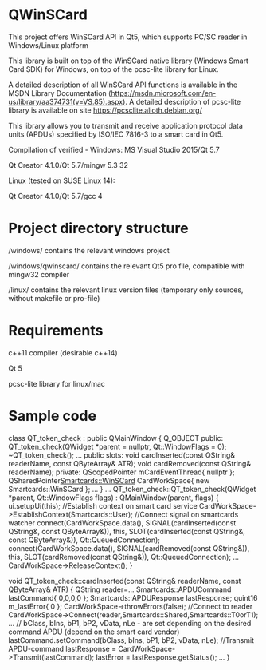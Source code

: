 # QWinSCard
This project offers WinSCard API in Qt5, which supports PC/SC reader in Windows/Linux platform

This library is built on top of the WinSCard native library (Windows Smart Card SDK) for Windows, on top of the pcsc-lite library for Linux.

A detailed description of all WinSCard API functions is available in the MSDN Library Documentation (https://msdn.microsoft.com/en-us/library/aa374731(v=VS.85).aspx).
A detailed description of pcsc-lite library is available on site https://pcsclite.alioth.debian.org/

This library allows you to transmit and receive application protocol data units (APDUs) specified by ISO/IEC 7816-3 to a smart card in Qt5.

Compilation of verified -
Windows:
MS Visual Studio 2015/Qt 5.7

Qt Creator 4.1.0/Qt 5.7/mingw 5.3 32

Linux (tested on SUSE Linux 14):

Qt Creator 4.1.0/Qt 5.7/gcc 4


# Project directory structure

/windows/ contains the relevant windows project

/windows/qwinscard/ contains the relevant Qt5 pro file, compatible with mingw32 compiler

/linux/ contains the relevant linux version files (temporary only sources, without makefile or pro-file)

# Requirements
c++11 compiler (desirable с++14)

Qt 5

pcsc-lite library for linux/mac

# Sample code

class QT_token_check : public QMainWindow
{
Q_OBJECT
public:
	QT_token_check(QWidget *parent = nullptr, Qt::WindowFlags = 0);
	~QT_token_check();
  ...
public slots:
	void cardInserted(const QString& readerName, const QByteArray& ATR);
	void cardRemoved(const QString& readerName);
private:
 QScopedPointer<CardEvent> mCardEventThread{ nullptr };
 QSharedPointer<Smartcards::WinSCard> CardWorkSpace{ new Smartcards::WinSCard };
 ...
}
...
QT_token_check::QT_token_check(QWidget *parent, Qt::WindowFlags flags)
	: QMainWindow(parent, flags)
{
 ui.setupUi(this);
  //Establish context on smart card service
  CardWorkSpace->EstablishContext(Smartcards::User);
  //Connect signal on smartcards watcher
  connect(CardWorkSpace.data(), SIGNAL(cardInserted(const QString&, const QByteArray&)), this, SLOT(cardInserted(const QString&, const QByteArray&)), Qt::QueuedConnection);
  connect(CardWorkSpace.data(), SIGNAL(cardRemoved(const QString&)), this, SLOT(cardRemoved(const QString&)), Qt::QueuedConnection);
  ...
  CardWorkSpace->ReleaseContext();
}

void QT_token_check::cardInserted(const QString& readerName, const QByteArray& ATR)
{
 QString reader=...
 Smartcards::APDUCommand lastCommand{ 0,0,0,0 };
 Smartcards::APDUResponse lastResponse;
 quint16 m_lastError{ 0 };
 CardWorkSpace->throwErrors(false);
 //Connect to reader
 CardWorkSpace->Connect(reader,Smartcards::Shared,Smartcards::T0orT1);
 ...
 // bClass, bIns, bP1, bP2, vData, nLe - are set depending on the desired command APDU (depend on the smart card vendor)
 lastCommand.setCommand(bClass, bIns, bP1, bP2, vData, nLe);
 //Transmit APDU-command
 lastResponse = CardWorkSpace->Transmit(lastCommand);
 lastError = lastResponse.getStatus();
 ...
}
```
